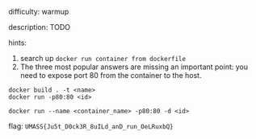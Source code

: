 difficulty: warmup

description: TODO

hints:
1) search up `docker run container from dockerfile`
2) The three most popular answers are missing an important point: you need to expose port 80 from the container to the host.

```
docker build . -t <name>
docker run -p80:80 <id>

docker run --name <container_name> -p80:80 -d <id>
```

flag: `UMASS{Ju5t_D0ck3R_8uILd_anD_run_OeLRuxbQ}`